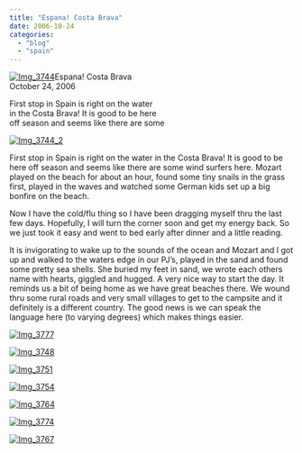 ```yaml
---
title: "Espana! Costa Brava"
date: 2006-10-24
categories: 
  - "blog"
  - "spain"
---
```


[![Img_3744](https://pub-ac94b3f306b24c0dba4238943c97f2e1.r2.dev/2008/04/24/img_3744.png "Img_3744")](https://pub-ac94b3f306b24c0dba4238943c97f2e1.r2.dev/photos/uncategorized/2008/04/24/img_3744.png)Espana! Costa Brava  
October 24, 2006

First stop in Spain is right on the water  
in the Costa Brava! It is good to be here  
off season and seems like there are some

<!--more-->

[![Img_3744_2](https://pub-ac94b3f306b24c0dba4238943c97f2e1.r2.dev/2008/04/24/img_3744_2.png "Img_3744_2")](https://pub-ac94b3f306b24c0dba4238943c97f2e1.r2.dev/photos/uncategorized/2008/04/24/img_3744_2.png)

First stop in Spain is right on the water in the Costa Brava! It is good to be here off season and seems like there are some wind surfers here. Mozart played on the beach for about an hour, found some tiny snails in the grass first, played in the waves and watched some German kids set up a big bonfire on the beach.

Now I have the cold/flu thing so I have been dragging myself thru the last few days. Hopefully, I will turn the corner soon and get my energy back. So we just took it easy and went to bed early after dinner and a little reading.

It is invigorating to wake up to the sounds of the ocean and Mozart and I got up and walked to the waters edge in our PJ’s, played in the sand and found some pretty sea shells. She buried my feet in sand, we wrote each others name with hearts, giggled and hugged. A very nice way to start the day. It reminds us a bit of being home as we have great beaches there. We wound thru some rural roads and very small villages to get to the campsite and it definitely is a different country. The good news is we can speak the language here (to varying degrees) which makes things easier.

[![Img_3777](https://pub-ac94b3f306b24c0dba4238943c97f2e1.r2.dev/2008/04/24/img_3777.png "Img_3777")](https://pub-ac94b3f306b24c0dba4238943c97f2e1.r2.dev/photos/uncategorized/2008/04/24/img_3777.png)

[![Img_3748](https://pub-ac94b3f306b24c0dba4238943c97f2e1.r2.dev/2008/04/24/img_3748.png "Img_3748")](https://pub-ac94b3f306b24c0dba4238943c97f2e1.r2.dev/photos/uncategorized/2008/04/24/img_3748.png)

[![Img_3751](https://pub-ac94b3f306b24c0dba4238943c97f2e1.r2.dev/2008/04/24/img_3751.png "Img_3751")](https://pub-ac94b3f306b24c0dba4238943c97f2e1.r2.dev/photos/uncategorized/2008/04/24/img_3751.png)

[![Img_3754](https://pub-ac94b3f306b24c0dba4238943c97f2e1.r2.dev/2008/04/24/img_3754.png "Img_3754")](https://pub-ac94b3f306b24c0dba4238943c97f2e1.r2.dev/photos/uncategorized/2008/04/24/img_3754.png)

[![Img_3764](https://pub-ac94b3f306b24c0dba4238943c97f2e1.r2.dev/2008/04/24/img_3764.png "Img_3764")](https://pub-ac94b3f306b24c0dba4238943c97f2e1.r2.dev/photos/uncategorized/2008/04/24/img_3764.png)

[![Img_3774](https://pub-ac94b3f306b24c0dba4238943c97f2e1.r2.dev/2008/04/24/img_3774.png "Img_3774")](https://pub-ac94b3f306b24c0dba4238943c97f2e1.r2.dev/photos/uncategorized/2008/04/24/img_3774.png)

[![Img_3767](https://pub-ac94b3f306b24c0dba4238943c97f2e1.r2.dev/2008/04/24/img_3767.png "Img_3767")](https://pub-ac94b3f306b24c0dba4238943c97f2e1.r2.dev/photos/uncategorized/2008/04/24/img_3767.png)
